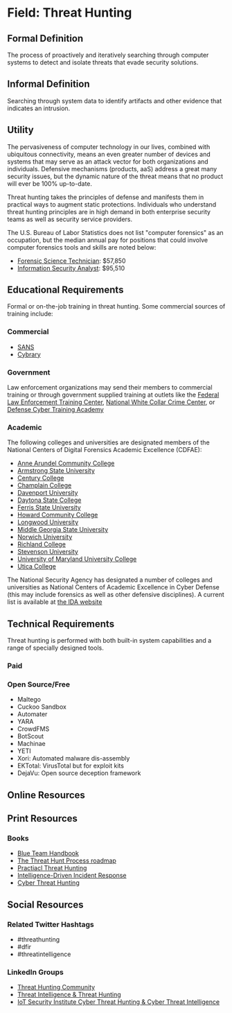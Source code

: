 # Field: Threat Hunting

## Formal Definition

The process of proactively and iteratively searching through computer systems to detect and isolate threats that evade security solutions.

## Informal Definition

Searching through system data to identify artifacts and other evidence that indicates an intrusion.

## Utility

The pervasiveness of computer technology in our lives, combined with ubiquitous connectivity, means an even greater number of devices and systems that may serve as an attack vector for both organizations and individuals. Defensive mechanisms (products, aaS) address a great many security issues, but the dynamic nature of the threat means that no product will ever be 100% up-to-date. 

Threat hunting takes the principles of defense and manifests them in practical ways to augment static protections. Individuals who understand threat hunting principles are in high demand in both enterprise security teams as well as security service providers.

The U.S. Bureau of Labor Statistics does not list "computer forensics" as an occupation, but the median annual pay for positions that could involve computer forensics tools and skills are noted below:

- [Forensic Science Technician](https://www.bls.gov/ooh/life-physical-and-social-science/forensic-science-technicians.htm): $57,850
- [Information Security Analyst](https://www.bls.gov/ooh/computer-and-information-technology/information-security-analysts.htm): $95,510

## Educational Requirements

Formal or on-the-job training in threat hunting. Some commercial sources of training include:

### Commercial

- [SANS](https://www.sans.org/)
- [Cybrary](https://www.cybrary.it/)

### Government

Law enforcement organizations may send their members to commercial training or through government supplied training at outlets like the [Federal Law Enforcement Training Center](https://www.fletc.gov/training-catalog), [National White Collar Crime Center](http://www.iacpcybercenter.org/investigators/training/), or [Defense Cyber Training Academy](https://www.dc3.mil/cyber-training)

### Academic

The following colleges and universities are designated members of the National Centers of Digital Forensics Academic Excellence (CDFAE):

- [Anne Arundel Community College](http://www.aacc.edu/)
- [Armstrong State University](https://www.armstrong.edu/)
- [Century College](http://www.century.edu/)
- [Champlain College](http://www.champlain.edu/)
- [Davenport University](http://www.davenport.edu/)
- [Daytona State College](http://www.daytonastate.edu/)
- [Ferris State University](http://www.ferris.edu/)
- [Howard Community College](http://www.howardcc.edu/)
- [Longwood University](http://www.longwood.edu/)
- [Middle Georgia State University](http://www.mga.edu/)
- [Norwich University](http://www.norwich.edu/)
- [Richland College](http://www.richlandcollege.edu/)
- [Stevenson University](http://www.stevenson.edu/)
- [University of Maryland University College](http://www.umuc.edu/)
- [Utica College](http://www.utica.edu/)

The National Security Agency has designated a number of colleges and universities as National Centers of Academic Excellence in Cyber Defense (this may include forensics as well as other defensive disciplines). A current list is available at [the IDA website](https://www.iad.gov/NIETP/reports/cae_designated_institutions.cfm)

## Technical Requirements

Threat hunting is performed with both built-in system capabilities and a range of specially designed tools. 

### Paid

### Open Source/Free

- Maltego
- Cuckoo Sandbox
- Automater
- YARA
- CrowdFMS
- BotScout
- Machinae
- YETI
- Xori: Automated malware dis-assembly
- EKTotal: VirusTotal but for exploit kits
- DejaVu: Open source deception framework


## Online Resources

## Print Resources

### Books

- [Blue Team Handbook](https://www.amazon.com/Blue-Team-Handbook-Condensed-Operations/dp/1091493898/ref=sr_1_1?keywords=threat+hunting&qid=1562615937&s=gateway&sr=8-1)
- [The Threat Hunt Process roadmap](https://www.amazon.com/Threat-Hunt-Process-Roadmap-Cybersecurity/dp/1793013322/ref=sr_1_2?keywords=threat+hunting&qid=1562615937&s=gateway&sr=8-2)
- [Practiacl Threat Hunting](https://www.amazon.com/Practical-Threat-Hunting-setting-configuring/dp/1838556370/ref=sr_1_4?keywords=threat+hunting&qid=1562615937&s=gateway&sr=8-4)
- [Intelligence-Driven Incident Response](https://www.amazon.com/Intelligence-Driven-Incident-Response-Outwitting-Adversary/dp/1491934948/ref=sr_1_9?keywords=threat+hunting&qid=1562615937&s=gateway&sr=8-9)
- [Cyber Threat Hunting](https://www.amazon.com/Cyber-Threat-Hunting-Complete-Guide/dp/0655537872/ref=sr_1_11?keywords=threat+hunting&qid=1562615937&s=gateway&sr=8-11)

## Social Resources

### Related Twitter Hashtags

- #threathunting
- #dfir
- #threatintelligence

### LinkedIn Groups

- [Threat Hunting Community](https://www.linkedin.com/groups/8582818/?lipi=urn%3Ali%3Apage%3Ad_flagship3_search_srp_groups%3BbJ03YMGTTq%2BtonUWC2l1PQ%3D%3D&licu=urn%3Ali%3Acontrol%3Ad_flagship3_search_srp_groups-search_srp_result&lici=EuUTZ1ITT02c%2BCbyPRED3g%3D%3D)
- [Threat Intelligence & Threat Hunting](https://www.linkedin.com/groups/8451717/?lipi=urn%3Ali%3Apage%3Ad_flagship3_search_srp_groups%3BbJ03YMGTTq%2BtonUWC2l1PQ%3D%3D&licu=urn%3Ali%3Acontrol%3Ad_flagship3_search_srp_groups-search_srp_result&lici=2MTman7eSVOi4K00xS%2F75g%3D%3D)
- [IoT Security Institute Cyber Threat Hunting & Cyber Threat Intelligence](https://www.linkedin.com/groups/13509773/?lipi=urn%3Ali%3Apage%3Ad_flagship3_search_srp_groups%3BbJ03YMGTTq%2BtonUWC2l1PQ%3D%3D&licu=urn%3Ali%3Acontrol%3Ad_flagship3_search_srp_groups-search_srp_result&lici=GTDi7uowQNy26b7Q6MEISA%3D%3D)


